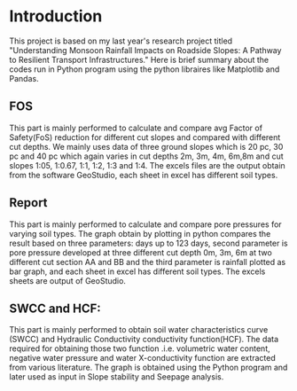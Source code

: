 
# Introduction

This project is based on  my last year's research project titled "Understanding Monsoon Rainfall Impacts on Roadside Slopes: A Pathway to Resilient Transport Infrastructures."  Here is brief summary about the codes run in Python program using the python libraires like Matplotlib and Pandas. 

  

## FOS
This part is mainly performed to calculate and compare avg  Factor of Safety(FoS) reduction  for different cut slopes and compared with different cut depths.  We mainly uses data of three ground slopes which is 20 pc, 30 pc and 40 pc  which again varies in cut depths 2m, 3m, 4m, 6m,8m and  cut slopes 1:05, 1:0.67, 1:1, 1:2, 1:3 and 1:4. The excels files are the output obtain from the software GeoStudio, each sheet in excel has different soil types. 

## Report
This part is mainly performed to calculate and compare  pore pressures  for varying soil types. The graph obtain by plotting in python compares the result based on three parameters: days up to 123 days, second parameter is  pore pressure developed at three  different  cut depth 0m, 3m, 6m at two different cut section AA and BB and the third parameter is  rainfall  plotted as bar graph, and  each sheet in excel has different soil types.  The excels sheets are output of GeoStudio.

## SWCC and HCF:
This part is mainly performed to obtain soil water characteristics curve (SWCC) and Hydraulic Conductivity conductivity function(HCF). The data required for obtaining those two function .i.e. volumetric water content, negative water pressure and water X-conductivity function are extracted from various literature. The graph is obtained using the Python program and later used as input in Slope stability and Seepage analysis. 





  

